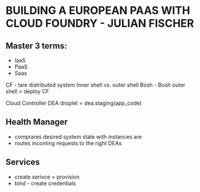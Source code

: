 BUILDING A EUROPEAN PAAS WITH CLOUD FOUNDRY - JULIAN FISCHER
============================================================

Master 3 terms:
---------------

* IaaS
* PaaS
* Saas

CF - lare distributed system
Inner shell vs. outer shell
Bosh - Bosh outer shell > deploy CF

Cloud Controller
DEA
droplet = dea.staging(app_code)

Health Manager
--------------

- comprares desired system state with instances are
- routes incoming requests to the right DEAs

Services
--------

- create serivce = provision
- bind - create credentials


